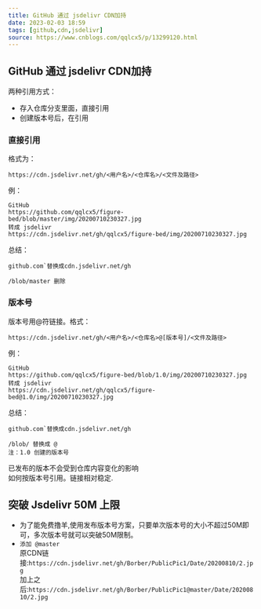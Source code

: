 ```yaml
---
title: GitHub 通过 jsdelivr CDN加持
date: 2023-02-03 18:59  
tags: [github,cdn,jsdelivr]  
source: https://www.cnblogs.com/qqlcx5/p/13299120.html
---
```


## GitHub 通过 jsdelivr CDN加持

两种引用方式：
-   存入仓库分支里面，直接引用
-   创建版本号后，在引用

### 直接引用
格式为：
```
https://cdn.jsdelivr.net/gh/<用户名>/<仓库名>/<文件及路径>
```

例：
```
GitHub
https://github.com/qqlcx5/figure-bed/blob/master/img/20200710230327.jpg
转成 jsdelivr
https://cdn.jsdelivr.net/gh/qqlcx5/figure-bed/img/20200710230327.jpg
```
总结：

```
github.com`替换成cdn.jsdelivr.net/gh

/blob/master 删除
```

### 版本号

版本号用@符链接。格式：

```
https://cdn.jsdelivr.net/gh/<用户名>/<仓库名>@[版本号]/<文件及路径>
```
例：
```
GitHub
https://github.com/qqlcx5/figure-bed/blob/1.0/img/20200710230327.jpg
转成 jsdelivr
https://cdn.jsdelivr.net/gh/qqlcx5/figure-bed@1.0/img/20200710230327.jpg
```

总结：
```
github.com`替换成cdn.jsdelivr.net/gh

/blob/ 替换成 @ 
注：1.0 创建的版本号
```

已发布的版本不会受到仓库内容变化的影响  
如何按版本号引用。链接相对稳定.



## 突破 Jsdelivr 50M 上限
- 为了能免费撸羊,使用发布版本号方案，只要单次版本号的大小不超过50M即可，多次版本号就可以突破50M限制。
- `添加 @master`  
原CDN链接:`https://cdn.jsdelivr.net/gh/Borber/PublicPic1/Date/20200810/2.jpg`  
加上之后:`https://cdn.jsdelivr.net/gh/Borber/PublicPic1@master/Date/20200810/2.jpg`